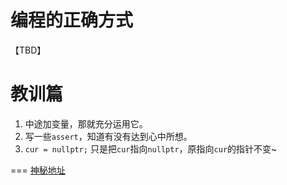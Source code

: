 # 编程的正确方式

【TBD】

# 教训篇
1. 中途加变量，那就充分运用它。
2. 写一些`assert`，知道有没有达到心中所想。
3. `cur = nullptr;` 只是把`cur`指向`nullptr`，原指向`cur`的指针不变~

===
[神秘地址](https://icpc.xidian.wiki/cce)